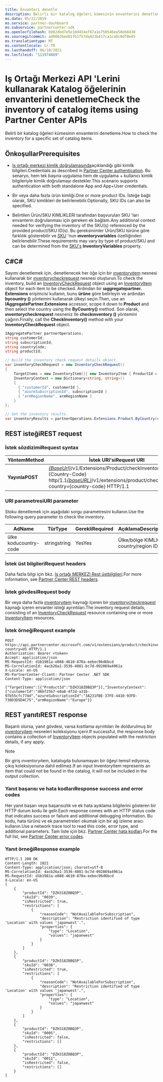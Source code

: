 ```yaml
---
title: Envanteri denetle
description: Belirli bir katalog öğeleri kümesinin envanterini denetlemek için Iş Ortağı Merkezi API 'Lerini nasıl kullanacağınızı öğrenin. Bunu bir müşterinin ürünlerini veya SKU 'Larını belirlemek için yapabilirsiniz.
ms.date: 05/22/2019
ms.service: partner-dashboard
ms.subservice: partnercenter-sdk
ms.openlocfilehash: b982dbd7e5e10d454ef87a1e750546ea50eb8438
ms.sourcegitcommit: ad8082bee01fb1f57da423b417ca1ca9c0df8e45
ms.translationtype: MT
ms.contentlocale: tr-TR
ms.lasthandoff: 06/10/2021
ms.locfileid: "111974089"
---
```

# <a name="check-the-inventory-of-catalog-items-using-partner-center-apis"></a><span data-ttu-id="4aaf8-104">Iş Ortağı Merkezi API 'Lerini kullanarak Katalog öğelerinin envanterini denetleme</span><span class="sxs-lookup"><span data-stu-id="4aaf8-104">Check the inventory of catalog items using Partner Center APIs</span></span>

<span data-ttu-id="4aaf8-105">Belirli bir katalog öğeleri kümesinin envanterini denetleme.</span><span class="sxs-lookup"><span data-stu-id="4aaf8-105">How to check the inventory for a specific set of catalog items.</span></span>

## <a name="prerequisites"></a><span data-ttu-id="4aaf8-106">Önkoşullar</span><span class="sxs-lookup"><span data-stu-id="4aaf8-106">Prerequisites</span></span>

- <span data-ttu-id="4aaf8-107">[Iş ortağı merkezi kimlik doğrulamasında](partner-center-authentication.md)açıklandığı gibi kimlik bilgileri.</span><span class="sxs-lookup"><span data-stu-id="4aaf8-107">Credentials as described in [Partner Center authentication](partner-center-authentication.md).</span></span> <span data-ttu-id="4aaf8-108">Bu senaryo, hem tek başına uygulama hem de uygulama + kullanıcı kimlik bilgileriyle kimlik doğrulamayı destekler.</span><span class="sxs-lookup"><span data-stu-id="4aaf8-108">This scenario supports authentication with both standalone App and App+User credentials.</span></span>

- <span data-ttu-id="4aaf8-109">Bir veya daha fazla ürün kimliği.</span><span class="sxs-lookup"><span data-stu-id="4aaf8-109">One or more product IDs.</span></span> <span data-ttu-id="4aaf8-110">İsteğe bağlı olarak, SKU kimlikleri de belirlenebilir.</span><span class="sxs-lookup"><span data-stu-id="4aaf8-110">Optionally, SKU IDs can also be specified.</span></span>

- <span data-ttu-id="4aaf8-111">Belirtilen Ürün/SKU KIMLIKLERI tarafından başvurulan SKU 'ları envanterin doğrulanması için gereken ek bağlam.</span><span class="sxs-lookup"><span data-stu-id="4aaf8-111">Any additional context needed for verifying the inventory of the SKU(s) referenced by the provided product/SKU ID(s).</span></span> <span data-ttu-id="4aaf8-112">Bu gereksinimler Ürün/SKU türüne göre farklılık gösterebilir ve [SKU](product-resources.md#sku) 'nun **ınventoryvariables** özelliğinden belirlenebilir.</span><span class="sxs-lookup"><span data-stu-id="4aaf8-112">These requirements may vary by type of product/SKU and can be determined from the [SKU's](product-resources.md#sku) **InventoryVariables** property.</span></span>

## <a name="c"></a><span data-ttu-id="4aaf8-113">C\#</span><span class="sxs-lookup"><span data-stu-id="4aaf8-113">C\#</span></span>

<span data-ttu-id="4aaf8-114">Sayımı denetlemek için, denetlenecek her öğe için bir [ınventoryıtem](product-resources.md#inventoryitem) nesnesi kullanarak bir [ınventorycheckrequest](product-resources.md#inventorycheckrequest) nesnesi oluşturun.</span><span class="sxs-lookup"><span data-stu-id="4aaf8-114">To check the inventory, build an [InventoryCheckRequest](product-resources.md#inventorycheckrequest) object using an [InventoryItem](product-resources.md#inventoryitem) object for each item to be checked.</span></span> <span data-ttu-id="4aaf8-115">Ardından bir **ıaggregatepartner. Extensions** erişimcisi kullanın, bunu **ürüne** göre belirleyin ve ardından **bycountry ()** yöntemini kullanarak ülkeyi seçin.</span><span class="sxs-lookup"><span data-stu-id="4aaf8-115">Then, use an **IAggregatePartner.Extensions** accessor, scope it down to **Product** and then select the country using the **ByCountry()** method.</span></span> <span data-ttu-id="4aaf8-116">Son olarak, **ınventorycheckrequest** nesneniz Ile **checkınventory ()** yöntemini çağırın.</span><span class="sxs-lookup"><span data-stu-id="4aaf8-116">Finally, call the **CheckInventory()** method with your **InventoryCheckRequest** object.</span></span>

``` csharp
IAggregatePartner partnerOperations;
string customerId;
string subscriptionId;
string countryCode;
string productId;

// Build the inventory check request details object.
var inventoryCheckRequest = new InventoryCheckRequest()
{
    TargetItems = new InventoryItem[]{ new InventoryItem { ProductId = productId } },
    InventoryContext = new Dictionary<string, string>()
    {
      { "customerId", customerId },
      { "azureSubscriptionId", subscriptionId }
      { "armRegionName", armRegionName }
    }
};

// Get the inventory results.
var inventoryResults = partnerOperations.Extensions.Product.ByCountry(countryCode).CheckInventory(inventoryCheckRequest);
```

## <a name="rest-request"></a><span data-ttu-id="4aaf8-117">REST isteği</span><span class="sxs-lookup"><span data-stu-id="4aaf8-117">REST request</span></span>

### <a name="request-syntax"></a><span data-ttu-id="4aaf8-118">İstek sözdizimi</span><span class="sxs-lookup"><span data-stu-id="4aaf8-118">Request syntax</span></span>

| <span data-ttu-id="4aaf8-119">Yöntem</span><span class="sxs-lookup"><span data-stu-id="4aaf8-119">Method</span></span>   | <span data-ttu-id="4aaf8-120">İstek URI'si</span><span class="sxs-lookup"><span data-stu-id="4aaf8-120">Request URI</span></span>                                                                                                                              |
|----------|------------------------------------------------------------------------------------------------------------------------------------------|
| <span data-ttu-id="4aaf8-121">**Yayınla**</span><span class="sxs-lookup"><span data-stu-id="4aaf8-121">**POST**</span></span> | <span data-ttu-id="4aaf8-122">[*{BaseUrl}*](partner-center-rest-urls.md)/v1/Extensions/Product/checkInventory? ülke = {Country-Code} http/1.1</span><span class="sxs-lookup"><span data-stu-id="4aaf8-122">[*{baseURL}*](partner-center-rest-urls.md)/v1/extensions/product/checkInventory?country={country-code} HTTP/1.1</span></span>                        |

### <a name="uri-parameter"></a><span data-ttu-id="4aaf8-123">URI parametresi</span><span class="sxs-lookup"><span data-stu-id="4aaf8-123">URI parameter</span></span>

<span data-ttu-id="4aaf8-124">Stoku denetlemek için aşağıdaki sorgu parametresini kullanın.</span><span class="sxs-lookup"><span data-stu-id="4aaf8-124">Use the following query parameter to check the inventory.</span></span>

| <span data-ttu-id="4aaf8-125">Ad</span><span class="sxs-lookup"><span data-stu-id="4aaf8-125">Name</span></span>                   | <span data-ttu-id="4aaf8-126">Tür</span><span class="sxs-lookup"><span data-stu-id="4aaf8-126">Type</span></span>     | <span data-ttu-id="4aaf8-127">Gerekli</span><span class="sxs-lookup"><span data-stu-id="4aaf8-127">Required</span></span> | <span data-ttu-id="4aaf8-128">Açıklama</span><span class="sxs-lookup"><span data-stu-id="4aaf8-128">Description</span></span>                                                     |
|------------------------|----------|----------|-----------------------------------------------------------------|
| <span data-ttu-id="4aaf8-129">ülke kodu</span><span class="sxs-lookup"><span data-stu-id="4aaf8-129">country-code</span></span>           | <span data-ttu-id="4aaf8-130">string</span><span class="sxs-lookup"><span data-stu-id="4aaf8-130">string</span></span>   | <span data-ttu-id="4aaf8-131">Yes</span><span class="sxs-lookup"><span data-stu-id="4aaf8-131">Yes</span></span>      | <span data-ttu-id="4aaf8-132">Ülke/bölge KIMLIĞI.</span><span class="sxs-lookup"><span data-stu-id="4aaf8-132">A country/region ID.</span></span>                                            |

### <a name="request-headers"></a><span data-ttu-id="4aaf8-133">İstek üst bilgileri</span><span class="sxs-lookup"><span data-stu-id="4aaf8-133">Request headers</span></span>

<span data-ttu-id="4aaf8-134">Daha fazla bilgi için bkz. [Iş ortağı MERKEZI Rest üstbilgileri](headers.md).</span><span class="sxs-lookup"><span data-stu-id="4aaf8-134">For more information, see [Partner Center REST headers](headers.md).</span></span>

### <a name="request-body"></a><span data-ttu-id="4aaf8-135">İstek gövdesi</span><span class="sxs-lookup"><span data-stu-id="4aaf8-135">Request body</span></span>

<span data-ttu-id="4aaf8-136">Bir veya daha fazla [ınventoryıtem](product-resources.md#inventoryitem) kaynağı Içeren bir [ınventorycheckrequest](product-resources.md#inventorycheckrequest) kaynağı içeren envanter isteği ayrıntıları.</span><span class="sxs-lookup"><span data-stu-id="4aaf8-136">The inventory request details, consisting of an [InventoryCheckRequest](product-resources.md#inventorycheckrequest) resource containing one or more [InventoryItem](product-resources.md#inventoryitem) resources.</span></span>

### <a name="request-example"></a><span data-ttu-id="4aaf8-137">İstek örneği</span><span class="sxs-lookup"><span data-stu-id="4aaf8-137">Request example</span></span>

```http
POST https://api.partnercenter.microsoft.com/v1/extensions/product/checkinventory?country=US HTTP/1.1
Authorization: Bearer <token>
Accept: application/json
MS-RequestId: d1b1981a-e088-4610-870a-eebec96d6bcd
MS-CorrelationId: 4acb26a1-3536-4081-bc7d-092869a4961a
X-Locale: en-US
MS-PartnerCenter-Client: Partner Center .NET SDK
Content-Type: application/json

{"TargetItems":[{"ProductId":"DZH318Z0BQ3P"}],"InventoryContext":{"customerId":"d6bf25b7-e0a8-4f2d-a31b-97b55cfc774d","azureSubscriptionId":"3A231FBE-37FE-4410-93FD-730D3D5D4C75","armRegionName":"Europe"}}
```

## <a name="rest-response"></a><span data-ttu-id="4aaf8-138">REST yanıtı</span><span class="sxs-lookup"><span data-stu-id="4aaf8-138">REST response</span></span>

<span data-ttu-id="4aaf8-139">Başarılı olursa, yanıt gövdesi, varsa kısıtlama ayrıntıları ile doldurulmuş bir [ınventoryıtem](product-resources.md#inventoryitem) nesneleri koleksiyonu içerir.</span><span class="sxs-lookup"><span data-stu-id="4aaf8-139">If successful, the response body contains a collection of [InventoryItem](product-resources.md#inventoryitem) objects populated with the restriction details, if any apply.</span></span>

>[!NOTE]
><span data-ttu-id="4aaf8-140">Bir giriş ınventoryıtem, katalogda bulunamayan bir öğeyi temsil ediyorsa, çıkış koleksiyonuna dahil edilmez.</span><span class="sxs-lookup"><span data-stu-id="4aaf8-140">If an input InventoryItem represents an item that could not be found in the catalog, it will not be included in the output collection.</span></span>

### <a name="response-success-and-error-codes"></a><span data-ttu-id="4aaf8-141">Yanıt başarısı ve hata kodları</span><span class="sxs-lookup"><span data-stu-id="4aaf8-141">Response success and error codes</span></span>

<span data-ttu-id="4aaf8-142">Her yanıt başarı veya başarısızlık ve ek hata ayıklama bilgilerini gösteren bir HTTP durum kodu ile gelir.</span><span class="sxs-lookup"><span data-stu-id="4aaf8-142">Each response comes with an HTTP status code that indicates success or failure and additional debugging information.</span></span> <span data-ttu-id="4aaf8-143">Bu kodu, hata türünü ve ek parametreleri okumak için bir ağ izleme aracı kullanın.</span><span class="sxs-lookup"><span data-stu-id="4aaf8-143">Use a network trace tool to read this code, error type, and additional parameters.</span></span> <span data-ttu-id="4aaf8-144">Tam liste için bkz. [Partner Center hata kodları](error-codes.md).</span><span class="sxs-lookup"><span data-stu-id="4aaf8-144">For the full list, see [Partner Center error codes](error-codes.md).</span></span>

### <a name="response-example"></a><span data-ttu-id="4aaf8-145">Yanıt örneği</span><span class="sxs-lookup"><span data-stu-id="4aaf8-145">Response example</span></span>

```http
HTTP/1.1 200 OK
Content-Length: 1021
Content-Type: application/json; charset=utf-8
MS-CorrelationId: 4acb26a1-3536-4081-bc7d-092869a4961a
MS-RequestId: d1b1981a-e088-4610-870a-eebec96d6bcd
X-Locale: en-US
[
    {
        "productId": "DZH318Z0BQ3P",
        "skuId": "0039",
        "isRestricted": true,
        "restrictions": [
            {
                "reasonCode": "NotAvailableForSubscription",
                "description": "Restriction identified of type 'Location' with values 'japanwest'.",
                "properties": {
                    "type": "Location",
                    "values": "japanwest"
                }
            }
        ]
    },
    {
        "productId": "DZH318Z0BQ3P",
        "skuId": "0038",
        "isRestricted": true,
        "restrictions": [
            {
                "reasonCode": "NotAvailableForSubscription",
                "description": "Restriction identified of type 'Location' with values 'japanwest'.",
                "properties": {
                    "type": "Location",
                    "values": "japanwest"
                }
            }
        ]
    },
    {
        "productId": "DZH318Z0BQ3P",
        "skuId": "000S",
        "isRestricted": false,
        "restrictions": []
    },
    {
        "productId": "DZH318Z0BQ3P",
        "skuId": "0011",
        "isRestricted": false,
        "restrictions": []
    }
]
```

